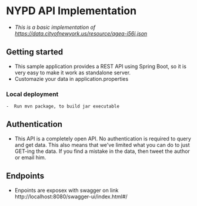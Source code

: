 # NYPD API Implementation

- *This is a basic implementation of https://data.cityofnewyork.us/resource/qgea-i56i.json*

## Getting started

- This sample application provides a REST API using Spring Boot, so it is very easy to make it work as standalone server.
- Customazie your data in application.properties

### Local deployment 
    -  Run mvn package, to build jar executable

## Authentication
- This API is a completely open API. No authentication is required to query and get data. This also means that we've limited what you can do to just GET-ing the data. If you find a mistake in the data, then tweet the author or email him.

## Endpoints
- Enpoints are exposex with swagger on link http://localhost:8080/swagger-ui/index.html#/
    
    
    
    
    
    
    
    
    
    
    
    
